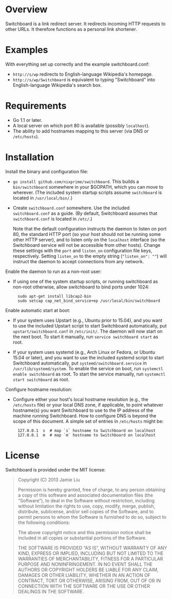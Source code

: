 Overview
========

Switchboard is a link redirect server. It redirects incoming HTTP requests to
other URLs. It therefore functions as a personal link shortener.

Examples
========

With everything set up correctly and the example switchboard.conf:
- `http://s/wp` redirects to English-language Wikipedia's homepage.
- `http://s/wp/Switchboard` is equivalent to typing "Switchboard" into
  English-language Wikipedia's search box.

Requirements
============

- Go 1.1 or later.
- A local server on which port 80 is available (possibly `localhost`).
- The ability to add hostnames mapping to this server (via DNS or
  `/etc/hosts`).

Installation
============

Install the binary and configuration file:

- `go install github.com/nixprime/switchboard`. This builds a `bin/switchboard`
  somewhere in your $GOPATH, which you can move to wherever. (The included
  system startup scripts assume `switchboard` is located in `/usr/local/bin/`.)

- Create `switchboard.conf` somewhere. Use the included `switchboard.conf` as a
  guide. (By default, Switchboard assumes that `switchboard.conf` is located in
  `/etc/`.)

  Note that the default configuration instructs the daemon to listen
  on port 80, the standard HTTP port (so your host should not be running some
  other HTTP server), and to listen only on the `localhost` interface (so the
  Switchboard service will not be accessible from other hosts). Change these
  settings with the `port` and `listen_on` configuration file keys,
  respectively. Setting `listen_on` to the empty string (`"listen_on": ""`)
  will instruct the daemon to accept connections from any network.

Enable the daemon to run as a non-root user:

- If using one of the system startup scripts, or running switchboard as
  non-root otherwise, allow switchboard to bind ports under 1024:

        sudo apt-get install libcap2-bin
        sudo setcap cap_net_bind_service+ep /usr/local/bin/switchboard

Enable automatic start at boot:

- If your system uses Upstart (e.g., Ubuntu prior to 15.04), and you want to
  use the included Upstart script to start Switchboard automatically, put
  `upstart/switchboard.conf` in `/etc/init/`. The daemon will now start on the
  next boot. To start it manually, run `service switchboard start` as root.

- If your system uses systemd (e.g., Arch Linux or Fedora, or Ubuntu 15.04 or
  later), and you want to use the included systemd script to start Switchboard
  automatically, put `systemd/switchboard.service` in
  `/usr/lib/systemd/system`. To enable the service on boot, run `systemctl
  enable switchboard` as root. To start the service manually, run `systemctl
  start switchboard` as root.

Configure hostname resolution:

- Configure either your host's local hostname resolution (e.g., the
  `/etc/hosts` file) or your local DNS zone, if applicable, to point whatever
  hostname(s) you want Switchboard to use to the IP address of the machine
  running Switchboard. How to configure DNS is beyond the scope of this
  document. A simple set of entries in `/etc/hosts` might be:

        127.0.0.1  s  # map `s` hostname to Switchboard on localhost
        127.0.0.1  m  # map `m` hostname to Switchboard on localhost

License
=======

Switchboard is provided under the MIT license:

> Copyright (C) 2013 Jamie Liu
>
> Permission is hereby granted, free of charge, to any person obtaining a copy
> of this software and associated documentation files (the “Software”), to deal
> in the Software without restriction, including without limitation the rights
> to use, copy, modify, merge, publish, distribute, sublicense, and/or sell
> copies of the Software, and to permit persons to whom the Software is
> furnished to do so, subject to the following conditions:
>
> The above copyright notice and this permission notice shall be included in
> all copies or substantial portions of the Software.
>
> THE SOFTWARE IS PROVIDED “AS IS”, WITHOUT WARRANTY OF ANY KIND, EXPRESS OR
> IMPLIED, INCLUDING BUT NOT LIMITED TO THE WARRANTIES OF MERCHANTABILITY,
> FITNESS FOR A PARTICULAR PURPOSE AND NONINFRINGEMENT. IN NO EVENT SHALL THE
> AUTHORS OR COPYRIGHT HOLDERS BE LIABLE FOR ANY CLAIM, DAMAGES OR OTHER
> LIABILITY, WHETHER IN AN ACTION OF CONTRACT, TORT OR OTHERWISE, ARISING FROM,
> OUT OF OR IN CONNECTION WITH THE SOFTWARE OR THE USE OR OTHER DEALINGS IN THE
> SOFTWARE.
